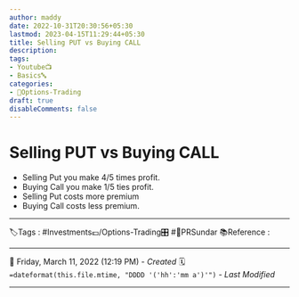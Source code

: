 ```yaml
---
author: maddy
date: 2022-10-31T20:30:56+05:30
lastmod: 2023-04-15T11:29:44+05:30
title: Selling PUT vs Buying CALL
description: 
tags:
- Youtube📺
- Basics🔤 
categories: 
- 🤹Options-Trading
draft: true
disableComments: false
---
```

# Selling PUT vs Buying CALL
- Selling Put you make 4/5 times profit.
- Buying Call you make 1/5 ties profit.
- Selling Put costs more premium
- Buying Call costs less premium.


---
🏷️Tags : #Investments💷/Options-Trading🎛️ #🧔PRSundar 
📚Reference :

---
📅   Friday, March 11, 2022  (12:19 PM) - *Created*
🗓️ `=dateformat(this.file.mtime, "DDDD '('hh':'mm a')'")` - *Last Modified* 

---

